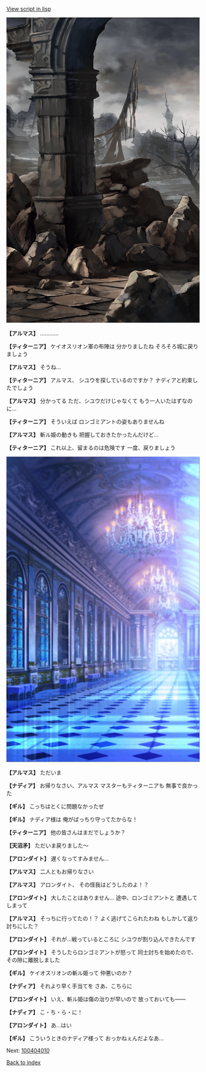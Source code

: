 [View script in lisp](../scripts/100403063.txt)

![201_border.png](../images/backgrounds/201_border.png)

**【アルマス】**
…………

**【ティターニア】**
ケイオスリオン軍の布陣は
分かりましたね
そろそろ城に戻りましょう

**【アルマス】**
そうね…

**【ティターニア】**
アルマス、
シユウを探しているのですか？
ナディアと約束したでしょう

**【アルマス】**
分かってる
ただ、シユウだけじゃなくて
もう一人いたはずなのに…

**【ティターニア】**
そういえば
ロンゴミアントの姿もありませんね

**【アルマス】**
斬ル姫の動きも
把握しておきたかったんだけど…

**【ティターニア】**
これ以上、留まるのは危険です
一度、戻りましょう

![mamon_room.png](../images/backgrounds/mamon_room.png)

**【アルマス】**
ただいま

**【ナディア】**
お帰りなさい、アルマス
マスターもティターニアも
無事で良かった

**【ギル】**
こっちはとくに問題なかったぜ

**【ギル】**
ナディア様は
俺がばっちり守ってたからな！

**【ティターニア】**
他の皆さんはまだでしょうか？

**【天沼矛】**
ただいま戻りました～

**【アロンダイト】**
遅くなってすみません…

**【アルマス】**
二人ともお帰りなさい

**【アルマス】**
アロンダイト、
その怪我はどうしたのよ！？

**【アロンダイト】**
大したことはありません…
途中、ロンゴミアントと
遭遇してしまって

**【アルマス】**
そっちに行ってたの！？
よく逃げてこられたわね
もしかして返り討ちにした？

**【アロンダイト】**
それが…戦っているところに
シユウが割り込んできたんです

**【アロンダイト】**
そうしたらロンゴミアントが怒って
同士討ちを始めたので、
その隙に離脱しました

**【ギル】**
ケイオスリオンの斬ル姫って
仲悪いのか？

**【ナディア】**
それより早く手当てを
さあ、こちらに

**【アロンダイト】**
いえ、斬ル姫は傷の治りが早いので
放っておいても――

**【ナディア】**
こ・ち・ら・に！

**【アロンダイト】**
あ…はい

**【ギル】**
こういうときのナディア様って
おっかねぇんだよなあ…


Next: [100404010](100404010.md)

[Back to index](index.md)
